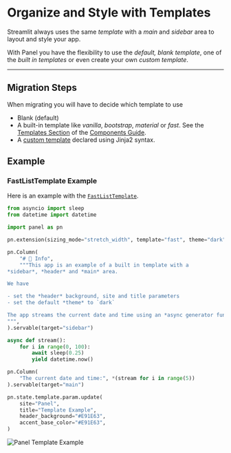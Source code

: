 # Organize and Style with Templates

Streamlit always uses the same *template* with a *main* and *sidebar* area to layout and style your app.

With Panel you have the flexibility to use the *default, blank template*, one of the *built in templates* or even create your own *custom template*.

---

## Migration Steps

When migrating you will have to decide which template to use

- Blank (default)
- A built-in template like *vanilla*, *bootstrap*, *material* or *fast*. See the [Templates Section](../../reference/index.md#templates) of the [Components Guide](../../reference/index).
- A [custom template](../../how_to/templates/template_custom) declared using Jinja2 syntax.

## Example

### FastListTemplate Example

Here is an example with the [`FastListTemplate`](../../reference/templates/FastListTemplate).

```python
from asyncio import sleep
from datetime import datetime

import panel as pn

pn.extension(sizing_mode="stretch_width", template="fast", theme="dark")

pn.Column(
    "# 📖 Info",
    """This app is an example of a built in template with a
*sidebar*, *header* and *main* area.

We have

- set the *header* background, site and title parameters
- set the default *theme* to `dark`

The app streams the current date and time using an *async generator function*.
""",
).servable(target="sidebar")

async def stream():
    for i in range(0, 100):
        await sleep(0.25)
        yield datetime.now()

pn.Column(
    "The current date and time:", *(stream for i in range(5))
).servable(target="main")

pn.state.template.param.update(
    site="Panel",
    title="Template Example",
    header_background="#E91E63",
    accent_base_color="#E91E63",
)
```

![Panel Template Example](https://assets.holoviz.org/panel/gifs/panel_app_example.gif)
